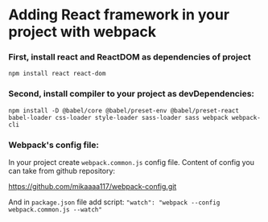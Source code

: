 # Adding React framework in your project with webpack
### First, install react and ReactDOM as dependencies of project
```
npm install react react-dom
```
### Second, install compiler to your project as devDependencies:
```
npm install -D @babel/core @babel/preset-env @babel/preset-react babel-loader css-loader style-loader sass-loader sass webpack webpack-cli
```
### Webpack's config file:
In your project create `webpack.common.js` config file.
Content of config you can take from github repository:

https://github.com/mikaaaa117/webpack-config.git

And in `package.json` file add script:
`"watch": "webpack --config webpack.common.js --watch"`
